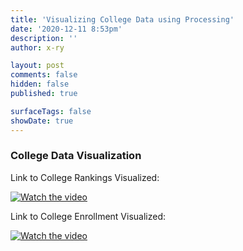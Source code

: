 ```yaml
---
title: 'Visualizing College Data using Processing'
date: '2020-12-11 8:53pm'
description: ''
author: x-ry

layout: post
comments: false
hidden: false
published: true 

surfaceTags: false
showDate: true
---
```

### College Data Visualization

Link to College Rankings Visualized:

[![Watch the video](https://img.youtube.com/vi/6PcIdUVGhpc/default.jpg)](https://youtu.be/6PcIdUVGhpc)

Link to College Enrollment Visualized:

[![Watch the video](https://img.youtube.com/vi/Pt1pyoWD6P0/default.jpg)](https://youtu.be/Pt1pyoWD6P0)